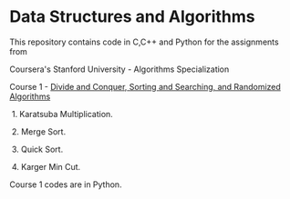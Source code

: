 # Data Structures and Algorithms
This repository contains code in C,C++ and Python for the assignments from

Coursera's Stanford University - Algorithms Specialization

Course 1 - [Divide and Conquer, Sorting and Searching, and Randomized Algorithms](https://www.coursera.org/learn/algorithms-divide-conquer/home/welcome)

​		1. Karatsuba Multiplication.

​		2. Merge Sort.

​		3. Quick Sort.

​		4. Karger Min Cut. 

Course 1 codes are in Python.
